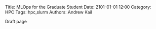 Title: MLOps for the Graduate Student
Date: 2101-01-01 12:00
Category: HPC
Tags: hpc,slurm
Authors: Andrew Kail

Draft page
